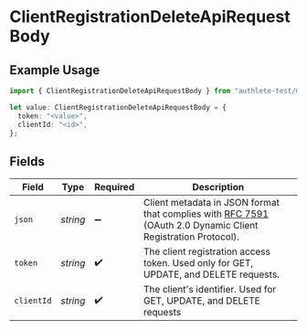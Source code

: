 # ClientRegistrationDeleteApiRequestBody

## Example Usage

```typescript
import { ClientRegistrationDeleteApiRequestBody } from "authlete-test/models/operations";

let value: ClientRegistrationDeleteApiRequestBody = {
  token: "<value>",
  clientId: "<id>",
};
```

## Fields

| Field                                                                                                                                                          | Type                                                                                                                                                           | Required                                                                                                                                                       | Description                                                                                                                                                    |
| -------------------------------------------------------------------------------------------------------------------------------------------------------------- | -------------------------------------------------------------------------------------------------------------------------------------------------------------- | -------------------------------------------------------------------------------------------------------------------------------------------------------------- | -------------------------------------------------------------------------------------------------------------------------------------------------------------- |
| `json`                                                                                                                                                         | *string*                                                                                                                                                       | :heavy_minus_sign:                                                                                                                                             | Client metadata in JSON format that complies with [RFC 7591](https://datatracker.ietf.org/doc/html/rfc7591)<br/>(OAuth 2.0 Dynamic Client Registration Protocol).<br/> |
| `token`                                                                                                                                                        | *string*                                                                                                                                                       | :heavy_check_mark:                                                                                                                                             | The client registration access token. Used only for GET, UPDATE, and DELETE requests.<br/>                                                                     |
| `clientId`                                                                                                                                                     | *string*                                                                                                                                                       | :heavy_check_mark:                                                                                                                                             | The client's identifier. Used for GET, UPDATE, and DELETE requests<br/>                                                                                        |